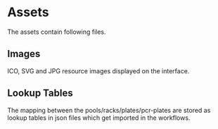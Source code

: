 # Assets

The assets contain following files.

## Images

ICO, SVG and JPG resource images displayed on the interface.

## Lookup Tables

The mapping between the pools/racks/plates/pcr-plates are stored as lookup tables in json files which get imported in the workflows.
